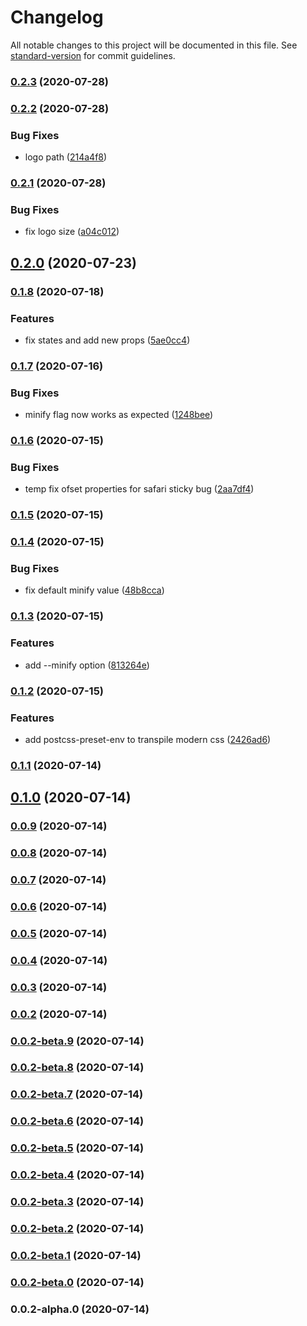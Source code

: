 # Changelog

All notable changes to this project will be documented in this file. See [standard-version](https://github.com/conventional-changelog/standard-version) for commit guidelines.

### [0.2.3](https://github.com/n-elements/funky/compare/v0.2.2...v0.2.3) (2020-07-28)

### [0.2.2](https://github.com/n-elements/funky/compare/v0.2.1...v0.2.2) (2020-07-28)


### Bug Fixes

* logo path ([214a4f8](https://github.com/n-elements/funky/commit/214a4f8839d246566b9c2185c06f9d62b28598bb))

### [0.2.1](https://github.com/n-elements/funky/compare/v0.2.0...v0.2.1) (2020-07-28)


### Bug Fixes

* fix logo size ([a04c012](https://github.com/n-elements/funky/commit/a04c012d80b571122a8eb1701660837f552705f9))

## [0.2.0](https://github.com/n-elements/funky/compare/v0.1.8...v0.2.0) (2020-07-23)

### [0.1.8](https://github.com/n-elements/funky/compare/v0.1.7...v0.1.8) (2020-07-18)


### Features

* fix states and add new props ([5ae0cc4](https://github.com/n-elements/funky/commit/5ae0cc467b118ef7b082208eb788d90b210cda97))

### [0.1.7](https://github.com/n-elements/funky/compare/v0.1.6...v0.1.7) (2020-07-16)


### Bug Fixes

* minify flag now works as expected ([1248bee](https://github.com/n-elements/funky/commit/1248beef428f4de106447b5ee9594e941a9946df))

### [0.1.6](https://github.com/n-elements/funky/compare/v0.1.5...v0.1.6) (2020-07-15)


### Bug Fixes

* temp fix ofset properties for safari sticky bug ([2aa7df4](https://github.com/n-elements/funky/commit/2aa7df416f10922fdb0481c8cf7aeefc376543c7))

### [0.1.5](https://github.com/n-elements/funky/compare/v0.1.4...v0.1.5) (2020-07-15)

### [0.1.4](https://github.com/n-elements/funky/compare/v0.1.3...v0.1.4) (2020-07-15)


### Bug Fixes

* fix default minify value ([48b8cca](https://github.com/n-elements/funky/commit/48b8ccab489170168053fa3d07221a51fa2965e2))

### [0.1.3](https://github.com/n-elements/funky/compare/v0.1.2...v0.1.3) (2020-07-15)


### Features

* add --minify option ([813264e](https://github.com/n-elements/funky/commit/813264e315b7d012f6a877aa23d8c651894c0ee6))

### [0.1.2](https://github.com/n-elements/funky/compare/v0.1.1...v0.1.2) (2020-07-15)


### Features

* add postcss-preset-env to transpile modern css ([2426ad6](https://github.com/n-elements/funky/commit/2426ad6fd6d2eebae998536e64028a7dc74363aa))

### [0.1.1](https://github.com/n-elements/funky/compare/v0.1.0...v0.1.1) (2020-07-14)

## [0.1.0](https://github.com/n-elements/funky/compare/v0.0.9...v0.1.0) (2020-07-14)

### [0.0.9](https://github.com/n-elements/funky/compare/v0.0.8...v0.0.9) (2020-07-14)

### [0.0.8](https://github.com/n-elements/funky/compare/v0.0.7...v0.0.8) (2020-07-14)

### [0.0.7](https://github.com/n-elements/funky/compare/v0.0.6...v0.0.7) (2020-07-14)

### [0.0.6](https://github.com/n-elements/funky/compare/v0.0.5...v0.0.6) (2020-07-14)

### [0.0.5](https://github.com/n-elements/funky/compare/v0.0.4...v0.0.5) (2020-07-14)

### [0.0.4](https://github.com/n-elements/funky/compare/v0.0.3...v0.0.4) (2020-07-14)

### [0.0.3](https://github.com/n-elements/funky/compare/v0.0.2...v0.0.3) (2020-07-14)

### [0.0.2](https://github.com/n-elements/funky/compare/v0.0.2-beta.9...v0.0.2) (2020-07-14)

### [0.0.2-beta.9](https://github.com/n-elements/funky/compare/v0.0.2-beta.8...v0.0.2-beta.9) (2020-07-14)

### [0.0.2-beta.8](https://github.com/n-elements/funky/compare/v0.0.2-beta.7...v0.0.2-beta.8) (2020-07-14)

### [0.0.2-beta.7](https://github.com/n-elements/funky/compare/v0.0.2-beta.6...v0.0.2-beta.7) (2020-07-14)

### [0.0.2-beta.6](https://github.com/n-elements/funky/compare/v0.0.2-beta.5...v0.0.2-beta.6) (2020-07-14)

### [0.0.2-beta.5](https://github.com/n-elements/funky/compare/v0.0.2-beta.4...v0.0.2-beta.5) (2020-07-14)

### [0.0.2-beta.4](https://github.com/n-elements/funky/compare/v0.0.2-beta.3...v0.0.2-beta.4) (2020-07-14)

### [0.0.2-beta.3](https://github.com/n-elements/funky/compare/v0.0.2-beta.2...v0.0.2-beta.3) (2020-07-14)

### [0.0.2-beta.2](https://github.com/n-elements/funky/compare/v0.0.2-beta.1...v0.0.2-beta.2) (2020-07-14)

### [0.0.2-beta.1](https://github.com/n-elements/funky/compare/v0.0.2-beta.0...v0.0.2-beta.1) (2020-07-14)

### [0.0.2-beta.0](https://github.com/n-elements/funky/compare/v0.0.2-alpha.0...v0.0.2-beta.0) (2020-07-14)

### 0.0.2-alpha.0 (2020-07-14)
